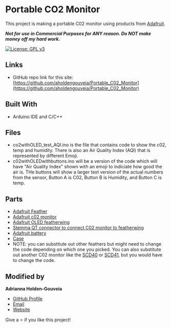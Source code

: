 # Portable CO2 Monitor
This project is making a portable C02 monitor using products from [Adafruit](https://www.adafruit.com/). 

***Not for use in Commercial Purposes for ANY reason. Do NOT make money off my hard work.***

[![License: GPL v3](https://img.shields.io/badge/License-GPLv3-blue.svg)](https://www.gnu.org/licenses/gpl-3.0)

## Links

- GitHub repo link for this site: [https://github.com/aholdengouveia/Portable_C02_Monitor](https://github.com/aholdengouveia/Portable_C02_Monitor)

<!--not live yet!   - Project page: [https://www.aholdengouveia.name/SmartHome/portablec02.html] (https://www.aholdengouveia.name/SmartHome/portablec02.html)-->

## Built With
- Arduino IDE and C/C++

## Files
- co2withOLED_test_AQI.ino is the file that contains code to show the c02, temp and humidity.  There is also an Air Quality Index (AQI) that is represented by different Emoji. 
- c02withOLEDwithbuttons.ino will be a version of the code which will have "Air Quality Index" shown with an emoji to indiciate how good the air is. THe buttons will show a larger text version of the actual numbers from the sensor, Button A is C02, Button B is Humidity, and Button C is temp.


## Parts
- [Adafruit Feather](https://www.adafruit.com/product/3403)
- [Adafruit c02 monitor](https://www.adafruit.com/product/4867)
- [Adafruit OLED featherwing](https://www.adafruit.com/product/4650)
- [Stemma QT connector to connect C02 monitor to featherwing](https://www.adafruit.com/product/4210)
- [Adafruit battery](https://www.adafruit.com/product/3898)
- [Case](https://learn.adafruit.com/3d-printed-case-for-adafruit-feather/parts)
- NOTE: you can substitute out other feathers but might need to change the code depending on which one you picked.  You can also substitute out another C02 monitor like the [SCD40](https://www.adafruit.com/product/5187) or [SCD41](https://www.adafruit.com/product/5190), but you would have to change the code.



## Modified by

**Adrianna Holden-Gouveia**

- [GitHub Profile](https://github.com/aholdengouveia "Adrianna Holden-Gouveia")
- [Email](mailto:admin@aholdengouveia.name?subject=Questions "Hello, ")
- [Website](https://www.aholdengouveia.name/index.html "Welcome to my Website")



Give a ⭐️ if you like this project!
